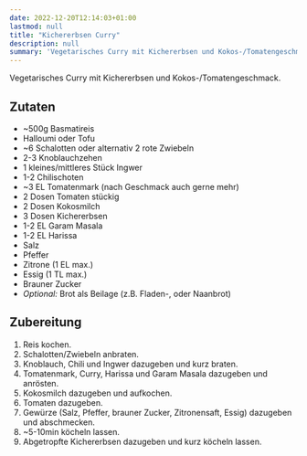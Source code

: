 ```yaml
---
date: 2022-12-20T12:14:03+01:00
lastmod: null
title: "Kichererbsen Curry"
description: null
summary: 'Vegetarisches Curry mit Kichererbsen und Kokos-/Tomatengeschmack.'
---
```


Vegetarisches Curry mit Kichererbsen und Kokos-/Tomatengeschmack.

## Zutaten

- ~500g Basmatireis
- Halloumi oder Tofu
- ~6 Schalotten oder alternativ 2 rote Zwiebeln
- 2-3 Knoblauchzehen
- 1 kleines/mittleres Stück Ingwer
- 1-2 Chilischoten
- ~3 EL Tomatenmark (nach Geschmack auch gerne mehr)
- 2 Dosen Tomaten stückig
- 2 Dosen Kokosmilch
- 3 Dosen Kichererbsen
- 1-2 EL Garam Masala
- 1-2 EL Harissa
- Salz
- Pfeffer
- Zitrone (1 EL max.)
- Essig (1 TL max.)
- Brauner Zucker
- *Optional:* Brot als Beilage (z.B. Fladen-, oder Naanbrot)

## Zubereitung

1. Reis kochen.
2. Schalotten/Zwiebeln anbraten.
3. Knoblauch, Chili und Ingwer dazugeben und kurz braten.
4. Tomatenmark, Curry, Harissa und Garam Masala dazugeben und anrösten.
5. Kokosmilch dazugeben und aufkochen.
6. Tomaten dazugeben.
7. Gewürze (Salz, Pfeffer, brauner Zucker, Zitronensaft, Essig) dazugeben und abschmecken.
8. ~5-10min köcheln lassen.
9. Abgetropfte Kichererbsen dazugeben und kurz köcheln lassen.
